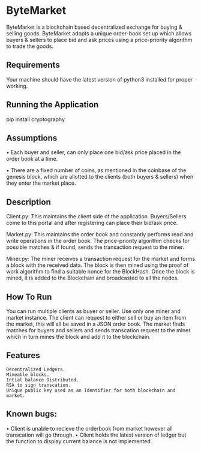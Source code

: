 # ByteMarket
ByteMarket is a blockchain based decentralized exchange for buying & selling goods. ByteMarket adopts a unique order-book set up which allows buyers & sellers to place bid and ask prices using a price-priority algorithm to trade the goods.
## Requirements
Your machine should have the latest version of python3 installed for proper working.

## Running the Application
pip install cryptography

## Assumptions
•	Each buyer and seller, can only place one bid/ask price placed in the order book at a time.


•	There are a fixed number of coins, as mentioned in the coinbase of the genesis block, which are allotted to the clients (both buyers & sellers) when they enter the market place.

## Description

Client.py: This maintains the client side of the application. Buyers/Sellers come to this portal and after registering can place their bid/ask price.



Market.py: This maintains the order book and constantly performs read and write operations in the order book. The price-priority algorithm checks for possible matches & if found, sends the transaction request to the miner.


Miner.py: The miner receives a transaction request for the market and forms a block with the received data. The block is then mined using the proof of work algorithm to find a suitable nonce for the BlockHash. Once the block is mined, it is added to the Blockchain and broadcasted to all the nodes.


## How To Run
You can run multiple clients as buyer or seller. Use only one miner and market instance. The client can request to either sell or buy an item from the market, this will all be saved in a JSON order book. The market finds matches for buyers and sellers and sends transcation request to the miner which in turn mines the block and add it to the blockchain.

## Features
    Decentralized Ledgers.
    Mineable blocks.
    Intial balance Distributed.
    RSA to sign transcation.
    Unique public key used as an Identifier for both blockchain and market.


## Known bugs:
•	Client is unable to recieve the orderbook from market however all transcation will go through.
•	Client holds the latest version of ledger but the function to display current balance is not implemented.